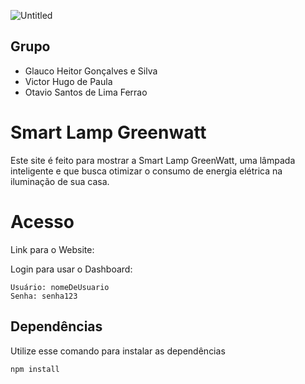 ![Untitled](https://github.com/user-attachments/assets/f9b730d7-6146-4f7d-b8db-17660877280d)

## Grupo
- Glauco Heitor Gonçalves e Silva
- Victor Hugo de Paula
- Otavio Santos de Lima Ferrao

# Smart Lamp Greenwatt
Este site é feito para mostrar a Smart Lamp GreenWatt, uma lâmpada inteligente e que busca otimizar o consumo de energia elétrica na iluminação de sua casa.

# Acesso

Link para o Website: 

Login para usar o Dashboard:
```
Usuário: nomeDeUsuario
Senha: senha123
```

## Dependências

Utilize esse comando para instalar as dependências  
```
npm install
```
